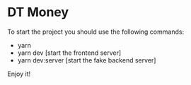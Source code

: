 # DT Money

To start the project you should use the following commands:
- yarn
- yarn dev [start the frontend server]
- yarn dev:server [start the fake backend server]

Enjoy it!
